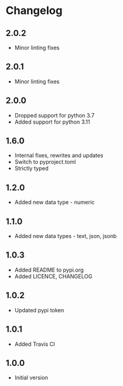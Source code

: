 # Changelog

## 2.0.2
* Minor linting fixes

## 2.0.1
* Minor linting fixes

## 2.0.0
* Dropped support for python 3.7
* Added support for python 3.11

## 1.6.0
* Internal fixes, rewrites and updates
* Switch to pyproject.toml
* Strictly typed

## 1.2.0
* Added new data type - numeric

## 1.1.0
* Added new data types - text, json, jsonb

## 1.0.3
* Added README to pypi.org
* Added LICENCE, CHANGELOG

## 1.0.2
* Updated pypi token

## 1.0.1
* Added Travis CI

## 1.0.0
* Initial version
